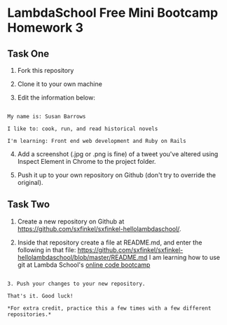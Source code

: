 # LambdaSchool Free Mini Bootcamp Homework 3 #

## Task One ##

1. Fork this repository

2. Clone it to your own machine

3. Edit the information below:


```

My name is: Susan Barrows

I like to: cook, run, and read historical novels

I'm learning: Front end web development and Ruby on Rails

```

4. Add a screenshot (.jpg or .png is fine) of a tweet you've altered using Inspect Element in Chrome to the project folder.

4. Push it up to your own repository on Github (don't try to override the original).

## Task Two ##

1. Create a new repository on Github at https://github.com/sxfinkel/sxfinkel-hellolambdaschool/.

2. Inside that repository create a file at README.md, and enter the following in that file:
https://github.com/sxfinkel/sxfinkel-hellolambdaschool/blob/master/README.md
I am learning how to use git at Lambda School's [online code bootcamp](https://lambdaschool.com/mini-bootcamp)
```

3. Push your changes to your new repository.

That's it. Good luck!

*For extra credit, practice this a few times with a few different repositories.*
